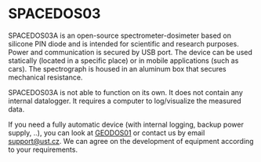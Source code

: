 # SPACEDOS03

SPACEDOS03A is an open-source spectrometer-dosimeter based on silicone PIN diode and is intended for scientific and research purposes. Power and communication is secured by USB port. The device can be used statically (located in a specific place) or in mobile applications (such as cars). The spectrograph is housed in an aluminum box that secures mechanical resistance. 

SPACEDOS03A is not able to function on its own. It does not contain any internal datalogger. It requires a computer to log/visualize the measured data.

If you need a fully automatic device (with internal logging, backup power supply, ..), you can look at [GEODOS01](https://github.com/UniversalScientificTechnologies/GEODOS01) or contact us by email [support@ust.cz](mailto:support@ust.cz). We can agree on the development of equipment according to your requirements.
